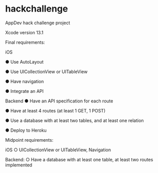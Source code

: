 # hackchallenge
AppDev hack challenge project

Xcode version 13.1

Final requirements:

iOS

● Use AutoLayout

● Use UICollectionView or UITableView

● Have navigation

● Integrate an API

Backend
● Have an API specification for each route

● Have at least 4 routes (at least 1 GET, 1 POST)

● Use a database with at least two tables, and at least one relation

● Deploy to Heroku

Midpoint requirements:

iOS
○ UICollectionView or UITableView, Navigation

Backend:
○ Have a database with at least one table, at least two routes
implemented
